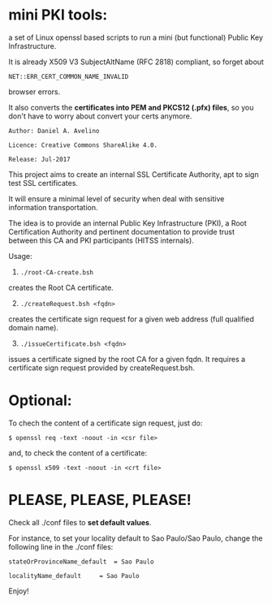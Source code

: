 # mini PKI tools: 
a set of Linux openssl based scripts to run a mini (but functional) Public Key Infrastructure.

It is already X509 V3 SubjectAltName (RFC 2818) compliant, so forget about

`NET::ERR_CERT_COMMON_NAME_INVALID`

browser errors.


It also converts the **certificates into PEM and PKCS12 (.pfx) files**, so you don't have to worry about convert your certs anymore.


```
Author: Daniel A. Avelino 

Licence: Creative Commons ShareAlike 4.0.

Release: Jul-2017

```

This project aims to create an internal SSL Certificate Authority, apt to sign test SSL certificates.

It will ensure a minimal level of security when deal with sensitive information transportation.

The idea is to provide an internal Public Key Infrastructure (PKI), a Root
Certification Authority and pertinent documentation to provide trust between 
this CA and PKI participants (HITSS internals).

Usage:

1. ```./root-CA-create.bsh```

creates the Root CA certificate. 

2. ```./createRequest.bsh <fqdn>```

creates the certificate sign request for a given web address (full qualified domain name).

3. ```./issueCertificate.bsh <fqdn>```

issues a certificate signed by the root CA for a given fqdn. It requires a certificate sign request provided by createRequest.bsh.


# Optional: 

To chech the content of a certificate sign request, just do:

```$ openssl req -text -noout -in <csr file>```

and, to check the content of a certificate:

```$ openssl x509 -text -noout -in <crt file>```


# PLEASE, PLEASE, PLEASE!
Check all ./conf files to **set default values**.

For instance, to set your locality default to Sao Paulo/Sao Paulo, change the following line in the ./conf files:


```stateOrProvinceName_default 	= Sao Paulo```

```localityName_default 	= Sao Paulo```



Enjoy!
